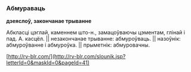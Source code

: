 ### Абмураваць
**дзеяслоў, закончанае трыванне**

Абкласці цэглай, каменнем што-н., замацоўваючы цэментам, глінай і пад. А. касцёл. || незакончанае трыванне: абмуроўваць. || назоўнік: абмуроўванне і абмуроўка. || прыметнік: абмуровачны.

<a rel="author">[http://rv-blr.com/](http://rv-blr.com/slounik.jsp?letterId=0&maskId=0&pageId=41)</a>
